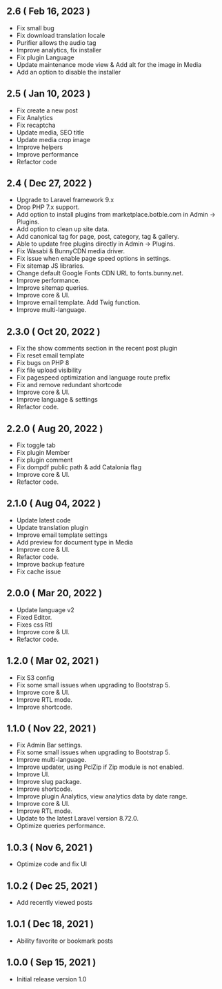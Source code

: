 ## 2.6 ( Feb 16, 2023 )

- Fix small bug
- Fix download translation locale
- Purifier allows the audio tag
- Improve analytics, fix installer
- Fix plugin Language
- Update maintenance mode view & Add alt for the image in Media
- Add an option to disable the installer

## 2.5 ( Jan 10, 2023 )

- Fix create a new post
- Fix Analytics
- Fix recaptcha
- Update media, SEO title
- Update media crop image
- Improve helpers
- Improve performance
- Refactor code

## 2.4 ( Dec 27, 2022 )
- Upgrade to Laravel framework 9.x
- Drop PHP 7.x support.
- Add option to install plugins from marketplace.botble.com in Admin -> Plugins.
- Add option to clean up site data.
- Add canonical tag for page, post, category, tag & gallery.
- Able to update free plugins directly in Admin -> Plugins.
- Fix Wasabi & BunnyCDN media driver.
- Fix issue when enable page speed options in settings.
- Fix sitemap JS libraries.
- Change default Google Fonts CDN URL to fonts.bunny.net.
- Improve performance.
- Improve sitemap queries.
- Improve core & UI.
- Improve email template. Add Twig function.
- Improve multi-language.

## 2.3.0 ( Oct 20, 2022 )

- Fix the show comments section in the recent post plugin
- Fix reset email template
- Fix bugs on PHP 8
- Fix file upload visibility
- Fix pagespeed optimization and language route prefix
- Fix and remove redundant shortcode
- Improve core & UI.
- Improve language & settings
- Refactor code.

## 2.2.0 ( Aug 20, 2022 )

- Fix toggle tab
- Fix  plugin Member
- Fix plugin comment
- Fix dompdf public path & add Catalonia flag
- Improve core & UI.
- Refactor code.

## 2.1.0 ( Aug 04, 2022 )

- Update latest code
- Update translation plugin
- Improve email template settings
- Add preview for document type in Media
- Improve core & UI.
- Refactor code.
- Improve backup feature
- Fix cache issue

## 2.0.0 ( Mar 20, 2022 )

- Update language v2
- Fixed Editor.
- Fixes css Rtl
- Improve core & UI.
- Refactor code.

## 1.2.0 ( Mar 02, 2021 )

- Fix S3 config
- Fix some small issues when upgrading to Bootstrap 5.
- Improve core & UI.
- Improve RTL mode.
- Improve shortcode.

## 1.1.0 ( Nov 22, 2021 )

- Fix Admin Bar settings.
- Fix some small issues when upgrading to Bootstrap 5.
- Improve multi-language.
- Improve updater, using PclZip if Zip module is not enabled.
- Improve UI.
- Improve slug package.
- Improve shortcode.
- Improve plugin Analytics, view analytics data by date range.
- Improve core & UI.
- Improve RTL mode.
- Update to the latest Laravel version 8.72.0.
- Optimize queries performance.

## 1.0.3 ( Nov 6, 2021 )
- Optimize code and fix UI

## 1.0.2 ( Dec 25, 2021 )
- Add recently viewed posts

## 1.0.1 ( Dec 18, 2021 )
- Ability favorite or bookmark posts 

## 1.0.0 ( Sep 15, 2021 )
- Initial release version 1.0
